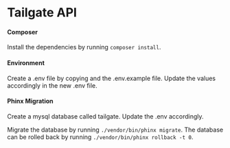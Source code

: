 # Tailgate API

#### Composer

Install the dependencies by running `composer install`.


#### Environment

Create a .env file by copying and the .env.example file. Update the values accordingly in the new .env file.


#### Phinx Migration

Create a mysql database called tailgate. Update the .env accordingly.

Migrate the database by running `./vendor/bin/phinx migrate`. The database can be rolled back by running `./vendor/bin/phinx rollback -t 0`.